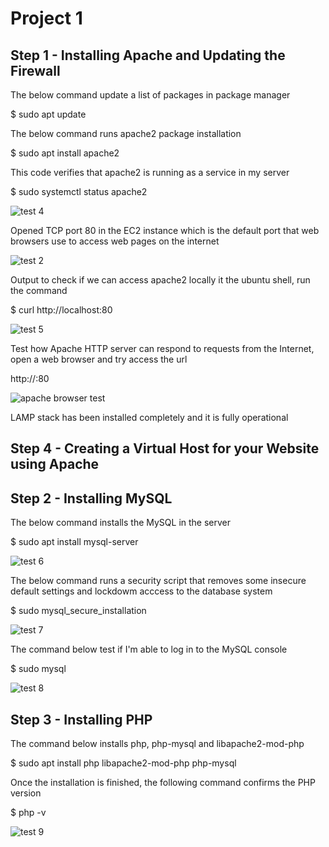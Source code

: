 
# Project 1 

## Step 1 - Installing Apache and Updating the Firewall

The below command update a list of packages in package manager

$ sudo apt update

The below command runs apache2 package installation 

$ sudo apt install apache2

This code verifies that apache2 is running as a service in my server 

$ sudo systemctl status apache2

![test 4](https://user-images.githubusercontent.com/96151001/148561654-24566200-3aa5-4103-a08e-e04db33671b9.PNG)

Opened TCP port 80 in the EC2 instance which is the default port that web browsers use to access web pages on the internet

![test 2](https://user-images.githubusercontent.com/96151001/148563143-11ac8464-3f22-4af6-b42f-abb6ccd280aa.PNG)

Output to check if we can access apache2 locally it the ubuntu shell, run the command

$ curl http://localhost:80

![test 5](https://user-images.githubusercontent.com/96151001/148568320-f63d1354-4234-43ce-a4b9-7336e8a9339c.PNG)

Test how Apache HTTP server can respond to requests from the Internet, open a web browser and try access the url

http://<Public-IP-Address>:80
  
![apache browser test](https://user-images.githubusercontent.com/96151001/148567708-6ef6e9c9-1920-4aa9-bdf5-27812ff1a79f.PNG)
  
LAMP stack has been installed completely and it is fully operational
  
## Step 4 - Creating a Virtual Host for your Website using Apache 
    
## Step 2 - Installing MySQL

The below command installs the MySQL in the server 
  
$ sudo apt install mysql-server
  
![test 6](https://user-images.githubusercontent.com/96151001/148570545-49a4dc5c-14be-4d2b-991a-aa100f1f94c2.PNG)  
  
The below command runs a security script that removes some insecure default settings and lockdowm acccess to the database system
  
$ sudo mysql_secure_installation
  
![test 7](https://user-images.githubusercontent.com/96151001/148572631-fd2282a4-ff25-41a6-bcbb-a547b11a61f7.PNG)  

The command below test if I'm able to log in to the MySQL console
  
$ sudo mysql
  
![test 8](https://user-images.githubusercontent.com/96151001/148574390-0029fa56-5101-4704-a579-48b5c1f987ab.PNG)  
  
## Step 3 - Installing PHP
    
The command below installs php, php-mysql and libapache2-mod-php 
  
$ sudo apt install php libapache2-mod-php php-mysql  
  
Once the installation is finished, the following command confirms the PHP version
  
$ php -v  
  
![test 9](https://user-images.githubusercontent.com/96151001/148576767-3bc85d03-1a9d-4e09-ac00-29a7762b4914.PNG)  
